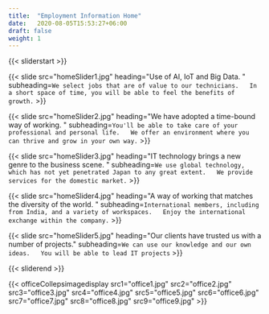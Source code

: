 ```yaml
---
title:  "Employment Information Home"
date:   2020-08-05T15:53:27+06:00
draft: false
weight: 1
---
```

{{< sliderstart >}}

{{< slide src="homeSlider1.jpg" heading="Use of AI, IoT and Big Data. " subheading=`We select jobs that are of value to our technicians.  
In a short space of time, you will be able to feel the benefits of growth.` >}}

{{< slide src="homeSlider2.jpg" heading="We have adopted a time-bound way of working. " subheading=`You'll be able to take care of your professional and personal life.  
We offer an environment where you can thrive and grow in your own way.` >}}

{{< slide src="homeSlider3.jpg" heading="IT technology brings a new genre to the business scene. " subheading=`We use global technology, which has not yet penetrated Japan to any great extent.  
We provide services for the domestic market.` >}}

{{< slide src="homeSlider4.jpg" heading="A way of working that matches the diversity of the world. " subheading=`International members, including from India, and a variety of workspaces.  
Enjoy the international exchange within the company.` >}}

{{< slide src="homeSlider5.jpg" heading="Our clients have trusted us with a number of projects." subheading=`We can use our knowledge and our own ideas.  
You will be able to lead IT projects` >}}

{{< sliderend >}}

<!--<section class="image-section">
    <div class="container">
        <div class="andaze-img-con">
            <div class="img-left">
                {{< imagedisplay  src="andaze1.png"  >}}
            </div>
            <div class="img-right">
                {{< imagedisplay  src="andaze2.png"  >}}
            </div>
        </div>
    </div>
</section>-->

{{< officeCollepsimagedisplay src1="office1.jpg" src2="office2.jpg" src3="office3.jpg" src4="office4.jpg" src5="office5.jpg" src6="office6.jpg" src7="office7.jpg" src8="office8.jpg" src9="office9.jpg"  >}}